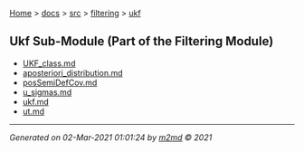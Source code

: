 [Home](../../../index.md) > [docs](../../../docs_index.md) > [src](../../src_index.md) > [filtering](../filtering_index.md) > [ukf](ukf_index.md)  

## Ukf Sub-Module (Part of the Filtering Module)

- [UKF_class.md](UKF_class.md)
- [aposteriori_distribution.md](aposteriori_distribution.md)
- [posSemiDefCov.md](posSemiDefCov.md)
- [u_sigmas.md](u_sigmas.md)
- [ukf.md](ukf.md)
- [ut.md](ut.md)

***

*Generated on 02-Mar-2021 01:01:24 by [m2md](https://github.com/crgnam-research/m2md) © 2021*